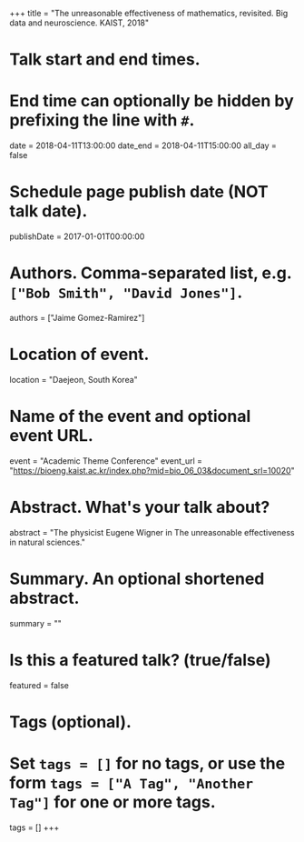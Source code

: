 +++
title = "The unreasonable effectiveness of mathematics, revisited. Big data and neuroscience. KAIST, 2018"

# Talk start and end times.
# End time can optionally be hidden by prefixing the line with `#`.
date = 2018-04-11T13:00:00
date_end = 2018-04-11T15:00:00
all_day = false

# Schedule page publish date (NOT talk date).
publishDate = 2017-01-01T00:00:00

# Authors. Comma-separated list, e.g. `["Bob Smith", "David Jones"]`.
authors = ["Jaime Gomez-Ramirez"]

# Location of event.
location = "Daejeon, South Korea"

# Name of the event and optional event URL.
event = "Academic Theme Conference"
event_url = "https://bioeng.kaist.ac.kr/index.php?mid=bio_06_03&document_srl=10020"

# Abstract. What's your talk about?
abstract = "The physicist Eugene Wigner in The unreasonable effectiveness in natural sciences."

# Summary. An optional shortened abstract.
summary = ""

# Is this a featured talk? (true/false)
featured = false

# Tags (optional).
# Set `tags = []` for no tags, or use the form `tags = ["A Tag", "Another Tag"]` for one or more tags.
tags = []
+++

